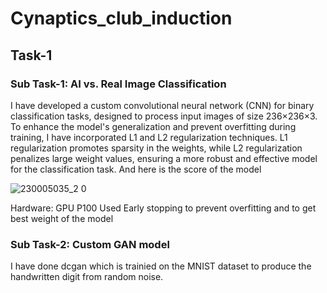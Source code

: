 # Cynaptics_club_induction

## Task-1

### Sub Task-1: AI vs. Real Image Classification

I have developed a custom convolutional neural network (CNN) for binary classification tasks, designed to process input images of size 236×236×3. To enhance the model's generalization and prevent overfitting during training, I have incorporated L1 and L2 regularization techniques. L1 regularization promotes sparsity in the weights, while L2 regularization penalizes large weight values, ensuring a more robust and effective model for the classification task.
And here is the score of the model

![230005035_2 0](https://github.com/user-attachments/assets/be4491eb-6dfa-4656-8d91-7d697758e3e5)

Hardware: GPU P100
Used Early stopping to prevent overfitting and to get best weight of the model

### Sub Task-2: Custom GAN model

I have done dcgan which is trainied on the MNIST dataset to produce the handwritten digit from random noise. 




